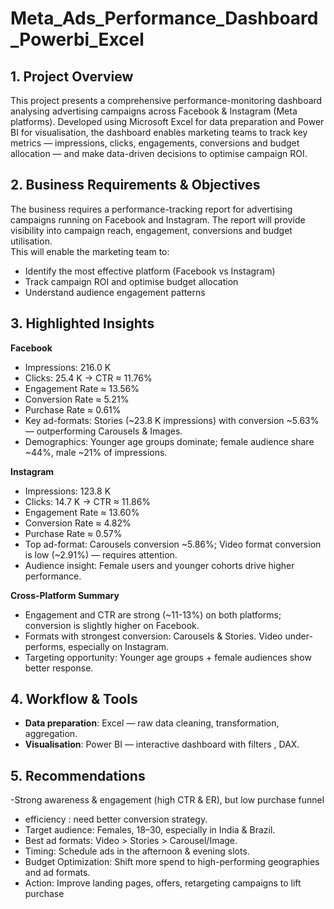 # Meta_Ads_Performance_Dashboard_Powerbi_Excel 

## 1. Project Overview  
This project presents a comprehensive performance-monitoring dashboard analysing advertising campaigns across Facebook & Instagram (Meta platforms). Developed using Microsoft Excel for data preparation and Power BI for visualisation, the dashboard enables marketing teams to track key metrics — impressions, clicks, engagements, conversions and budget allocation — and make data-driven decisions to optimise campaign ROI.

## 2. Business Requirements & Objectives  
The business requires a performance-tracking report for advertising campaigns running on Facebook and Instagram. The report will provide visibility into campaign reach, engagement, conversions and budget utilisation.  
This will enable the marketing team to:  
- Identify the most effective platform (Facebook vs Instagram)  
- Track campaign ROI and optimise budget allocation  
- Understand audience engagement patterns
 
## 3. Highlighted Insights  
**Facebook**  
- Impressions: 216.0 K  
- Clicks: 25.4 K → CTR ≈ 11.76%  
- Engagement Rate ≈ 13.56%  
- Conversion Rate ≈ 5.21%  
- Purchase Rate ≈ 0.61%  
- Key ad-formats: Stories (~23.8 K impressions) with conversion ~5.63% — outperforming Carousels & Images.  
- Demographics: Younger age groups dominate; female audience share ~44%, male ~21% of impressions.

**Instagram**  
- Impressions: 123.8 K  
- Clicks: 14.7 K → CTR ≈ 11.86%  
- Engagement Rate ≈ 13.60%  
- Conversion Rate ≈ 4.82%  
- Purchase Rate ≈ 0.57%  
- Top ad-format: Carousels conversion ~5.86%; Video format conversion is low (~2.91%) — requires attention.  
- Audience insight: Female users and younger cohorts drive higher performance.

**Cross-Platform Summary**  
- Engagement and CTR are strong (~11-13%) on both platforms; conversion is slightly higher on Facebook.  
- Formats with strongest conversion: Carousels & Stories. Video under-performs, especially on Instagram.  
- Targeting opportunity: Younger age groups + female audiences show better response.  


## 4. Workflow & Tools  
- **Data preparation**: Excel — raw data cleaning, transformation, aggregation.  
- **Visualisation**: Power BI — interactive dashboard with filters , DAX. 

## 5. Recommendations   
-Strong awareness & engagement (high CTR & ER), but low purchase funnel
- efficiency : need better conversion strategy.
- Target audience: Females, 18–30, especially in India & Brazil.
- Best ad formats: Video > Stories > Carousel/Image.
- Timing: Schedule ads in the afternoon & evening slots.
- Budget Optimization: Shift more spend to high-performing geographies and ad
formats.
- Action: Improve landing pages, offers, retargeting campaigns to lift purchase


